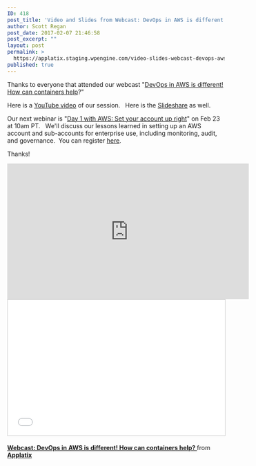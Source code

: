 ```yaml
---
ID: 418
post_title: 'Video and Slides from Webcast: DevOps in AWS is different!  How can containers help?'
author: Scott Regan
post_date: 2017-02-07 21:46:58
post_excerpt: ""
layout: post
permalink: >
  https://applatix.staging.wpengine.com/video-slides-webcast-devops-aws-different-can-containers-help/
published: true
---
```

<p>Thanks to everyone that attended our webcast "<a href="https://www.youtube.com/watch?v=mQjMuzSrtGs&amp;t=68s">DevOps in AWS is different! How can containers help</a>?" </p>
<p>Here is a <a href="https://www.youtube.com/watch?v=mQjMuzSrtGs&amp;t=68s">YouTube video</a> of our session.   Here is the <a href="http://www.slideshare.net/applatix/webcast-devops-in-aws-is-different-how-can-containers-help">Slideshare</a> as well.</p>
<p>Our next webinar is "<a href="http://pages.applatix.staging.wpengine.com/acton/media/25513/webcast-aws-account-setup-best-practices-day-1">Day 1 with AWS: Set your account up right</a>" on Feb 23 at 10am PT.   We'll discuss our lessons learned in setting up an AWS account and sub-accounts for enterprise use, including monitoring, audit, and governance.  You can register <a href="http://pages.applatix.staging.wpengine.com/acton/media/25513/webcast-aws-account-setup-best-practices-day-1">here</a>.</p>
<p>Thanks!</p>
<p><iframe src="https://www.youtube.com/embed/mQjMuzSrtGs" width="560" height="315" frameborder="0" allowfullscreen="allowfullscreen"></iframe> <iframe style="border: 1px solid #CCC; border-width: 1px; margin-bottom: 5px; max-width: 100%;" src="//www.slideshare.net/slideshow/embed_code/key/nnchDg2KxxEIU6" width="560" height="315" frameborder="0" marginwidth="0" marginheight="0" scrolling="no" allowfullscreen="allowfullscreen"> </iframe></p>
<div style="margin-bottom: 5px;"><strong> <a title="Webcast: DevOps in AWS is different! How can containers help? " href="//www.slideshare.net/applatix/webcast-devops-in-aws-is-different-how-can-containers-help" target="_blank" rel="noopener noreferrer">Webcast: DevOps in AWS is different! How can containers help? </a> </strong> from <strong><a href="//www.slideshare.net/applatix" target="_blank" rel="noopener noreferrer">Applatix</a></strong></div>
<p>&nbsp;</p>